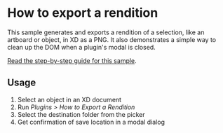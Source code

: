 # How to export a rendition

This sample generates and exports a rendition of a selection, like an artboard or object, in XD as a PNG. It also demonstrates a simple way to clean up the DOM when a plugin's modal is closed.

[Read the step-by-step guide for this sample](https://adobexdplatform.com/plugin-docs/tutorials/how-to-export-a-rendition/).

## Usage

1. Select an object in an XD document
1. Run _Plugins > How to Export a Rendition_
1. Select the destination folder from the picker
1. Get confirmation of save location in a modal dialog
